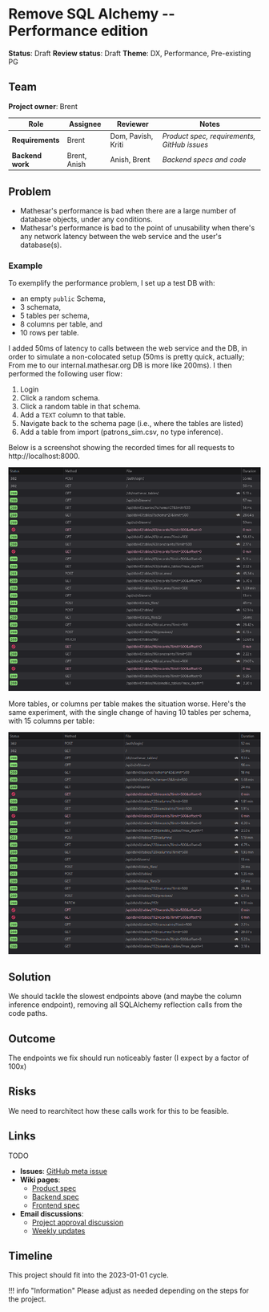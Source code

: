 # Remove SQL Alchemy -- Performance edition

**Status**: Draft 
**Review status**: Draft
**Theme**: DX, Performance, Pre-existing PG

## Team
**Project owner**: Brent

| Role              | Assignee     | Reviewer           | Notes                                       |
|-------------------|--------------|--------------------|---------------------------------------------|
| **Requirements**  | Brent        | Dom, Pavish, Kriti | *Product spec, requirements, GitHub issues* |
| **Backend work**  | Brent, Anish | Anish, Brent       | *Backend specs and code*                    |

## Problem

- Mathesar's performance is bad when there are a large number of database objects, under any conditions.
- Mathesar's performance is bad to the point of unusability when there's any network latency between the web service and the user's database(s).

### Example

To exemplify the performance problem, I set up a test DB with:

- an empty `public` Schema,
- 3 schemata,
- 5 tables per schema,
- 8 columns per table, and
- 10 rows per table.

I added 50ms of latency to calls between the web service and the DB, in order to simulate a non-colocated setup (50ms is pretty quick, actually; From me to our internal.mathesar.org DB is more like 200ms). I then performed the following user flow:

1. Login
2. Click a random schema.
3. Click a random table in that schema.
4. Add a `TEXT` column to that table.
5. Navigate back to the schema page (i.e., where the tables are listed)
6. Add a table from import (patrons_sim.csv, no type inference).

Below is a screenshot showing the recorded times for all requests to http://localhost:8000.

![mathesar_perf_3_5_8_10__20230926.png](/assets/archive/product/projects/rsqla-performance-edition/mathesar_perf_3_5_8_10__20230926.png)

More tables, or columns per table makes the situation worse. Here's the same experiment, with the single change of having 10 tables per schema, with 15 columns per table:

![mathesar_perf_3_10_15_10__20230926.png](/assets/archive/product/projects/rsqla-performance-edition/mathesar_perf_3_10_15_10__20230926.png)

## Solution

We should tackle the slowest endpoints above (and maybe the column inference endpoint), removing all SQLAlchemy reflection calls from the code paths.

## Outcome

The endpoints we fix should run noticeably faster (I expect by a factor of 100x)

## Risks

We need to rearchitect how these calls work for this to be feasible.

## Links

TODO

- **Issues**: [GitHub meta issue]()
- **Wiki pages**:
  - [Product spec]()
  - [Backend spec]()
  - [Frontend spec]()  
- **Email discussions**:
	- [Project approval discussion]()
  - [Weekly updates]()

## Timeline
This project should fit into the 2023-01-01 cycle.

!!! info "Information"
    Please adjust as needed depending on the steps for the project.

